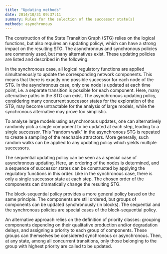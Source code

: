 ```yaml
---
title: "Updating methods"
date: 2014/10/31 09:37:11
summary: Rules for the selection of the successor state(s)
methods: asynchronous
---
```


The construction of the State Transition Graph (STG) relies on the logical functions, but also requires an /updating policy/,
which can have a strong impact on the resulting STG.
The asynchronous and synchronous policies are commonly used, but many alternatives exist.
These updating policies are listed and described in the following.

In the synchronous case, all logical regulatory functions are applied simultaneously to update the corresponding network components.
This means that there is exactly one possible successor for each node of the STG.
In the asynchronous case, only one node is updated at each time point, i.e. a separate transition is possible for each component.
Here, many alternative paths in the STG can exist. The asynchronous updating policy, considering many concurrent successor states for the
exploration of the STG, may become untractable for the analysis of large models, while the synchronous alternative may prove too simplistic.

To analyse large models using asynchronous updates, one can alternatively randomly pick a single component to be updated at each step,
leading to a single successor. This "random walk" in the asynchronous STG is repeated to create a sampling of
the reachable attractors. More generally, such random walks can be applied to any updating policy which yields multiple successors.

The sequential updating policy can be seen as a special case of asynchronous updating.
Here, an ordering of the nodes is determined, and a sequence of successor states can be constructed by applying the regulatory functions in this order.
Like in the synchronous case, there is only a single successor state at each step.
The chosen order of the components can dramatically change the resulting STG.

The block-sequential policy provides a more general policy based on the same principle.
The components are still ordered, but groups of components can be updated synchronously (in blocks).
The sequential and the synchronous policies are special cases of the block-sequential policy.


An alternative approach relies on the definition of priority classes: grouping components depending on their qualitative production
and/or degradation delays, and assigning a priority to each group of components. These groups can themselves be considered synchronous or asynchronous.
Then, at any state, among all concurrent transitions, only those belonging to the group with highest priority are called to be updated.

